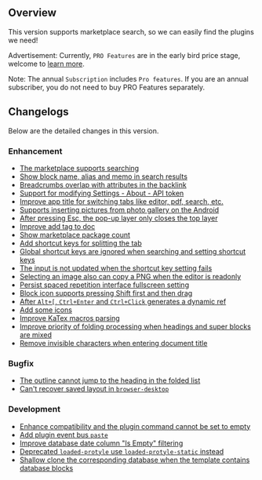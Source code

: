 ## Overview

This version supports marketplace search, so we can easily find the plugins we need!

Advertisement: Currently, `PRO Features` are in the early bird price stage, welcome to [learn more](https://b3log.org/siyuan/en/pricing.html).

Note: The annual `Subscription` includes `Pro features`. If you are an annual subscriber, you do not need to buy PRO Features separately.

## Changelogs

Below are the detailed changes in this version.

### Enhancement

* [The marketplace supports searching](https://github.com/siyuan-note/siyuan/issues/8173)
* [Show block name, alias and memo in search results](https://github.com/siyuan-note/siyuan/issues/9430)
* [Breadcrumbs overlap with attributes in the backlink](https://github.com/siyuan-note/siyuan/issues/9445)
* [Support for modifying Settings - About - API token](https://github.com/siyuan-note/siyuan/issues/9448)
* [Improve app title for switching tabs like editor, pdf, search, etc.](https://github.com/siyuan-note/siyuan/issues/9450)
* [Supports inserting pictures from photo gallery on the Android](https://github.com/siyuan-note/siyuan/issues/9455)
* [After pressing Esc, the pop-up layer only closes the top layer](https://github.com/siyuan-note/siyuan/issues/9456)
* [Improve add tag to doc](https://github.com/siyuan-note/siyuan/issues/9462)
* [Show marketplace package count](https://github.com/siyuan-note/siyuan/issues/9467)
* [Add shortcut keys for splitting the tab](https://github.com/siyuan-note/siyuan/issues/9470)
* [Global shortcut keys are ignored when searching and setting shortcut keys](https://github.com/siyuan-note/siyuan/issues/9474)
* [The input is not updated when the shortcut key setting fails](https://github.com/siyuan-note/siyuan/issues/9475)
* [Selecting an image also can copy a PNG when the editor is readonly](https://github.com/siyuan-note/siyuan/issues/9476)
* [Persist spaced repetition interface fullscreen setting](https://github.com/siyuan-note/siyuan/issues/9477)
* [Block icon supports pressing Shift first and then drag](https://github.com/siyuan-note/siyuan/issues/9479)
* [After `Alt+[`, `Ctrl+Enter` and `Ctrl+Click` generates a dynamic ref](https://github.com/siyuan-note/siyuan/issues/9480)
* [Add some icons](https://github.com/siyuan-note/siyuan/issues/9481)
* [Improve KaTex macros parsing](https://github.com/siyuan-note/siyuan/issues/9485)
* [Improve priority of folding processing when headings and super blocks are mixed](https://github.com/siyuan-note/siyuan/issues/9488)
* [Remove invisible characters when entering document title](https://github.com/siyuan-note/siyuan/issues/9493)

### Bugfix

* [The outline cannot jump to the heading in the folded list](https://github.com/siyuan-note/siyuan/issues/9469)
* [Can't recover saved layout in `browser-desktop`](https://github.com/siyuan-note/siyuan/issues/9491)

### Development

* [Enhance compatibility and the plugin command cannot be set to empty](https://github.com/siyuan-note/siyuan/issues/9231)
* [Add plugin event bus `paste`](https://github.com/siyuan-note/siyuan/issues/9452)
* [Improve database date column "Is Empty" filtering](https://github.com/siyuan-note/siyuan/issues/9463)
* [Deprecated `loaded-protyle` use `loaded-protyle-static` instead](https://github.com/siyuan-note/siyuan/issues/9468)
* [Shallow clone the corresponding database when the template contains database blocks](https://github.com/siyuan-note/siyuan/issues/9494)
